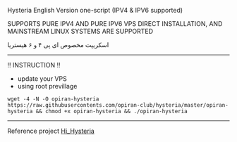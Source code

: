 Hysteria English Version one-script (IPV4 & IPV6 supported)

SUPPORTS PURE IPV4 AND PURE IPV6 VPS DIRECT INSTALLATION, AND MAINSTREAM LINUX SYSTEMS ARE SUPPORTED

اسکریپت مخصوص ای پی ۴ و ۶ هیستریا

---------------------------------------------------------------------------------------------------------------------------------------------------------------------------

‼️ INSTRUCTION ‼️

 - update your VPS
 - using root previllage
   
```
wget -4 -N -O opiran-hysteria https://raw.githubusercontents.com/opiran-club/hysteria/master/opiran-hysteria && chmod +x opiran-hysteria && ./opiran-hysteria
```

---------------------------------------------------------------------------------------------------------------------------------------------------------------------------

Reference project [Hi_Hysteria](https://github.com/emptysuns/Hi_Hysteria)
